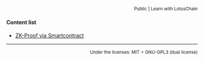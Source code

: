 <div align="right">
<sub>Public | Learn with LotusChain</sub>
</div>

#### Content list
- [ZK-Proof via Smartcontract](./ZK-Morph.md)

---

<div align="right">
  <sup>
    Under the licenses: MIT + GNU-GPL3  (dual license)
  </sup>
</div>
